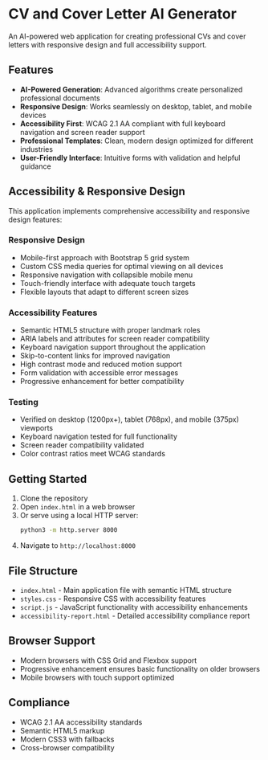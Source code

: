 # CV and Cover Letter AI Generator

An AI-powered web application for creating professional CVs and cover letters with responsive design and full accessibility support.

## Features

- **AI-Powered Generation**: Advanced algorithms create personalized professional documents
- **Responsive Design**: Works seamlessly on desktop, tablet, and mobile devices
- **Accessibility First**: WCAG 2.1 AA compliant with full keyboard navigation and screen reader support
- **Professional Templates**: Clean, modern design optimized for different industries
- **User-Friendly Interface**: Intuitive forms with validation and helpful guidance

## Accessibility & Responsive Design

This application implements comprehensive accessibility and responsive design features:

### Responsive Design
- Mobile-first approach with Bootstrap 5 grid system
- Custom CSS media queries for optimal viewing on all devices
- Responsive navigation with collapsible mobile menu
- Touch-friendly interface with adequate touch targets
- Flexible layouts that adapt to different screen sizes

### Accessibility Features
- Semantic HTML5 structure with proper landmark roles
- ARIA labels and attributes for screen reader compatibility
- Keyboard navigation support throughout the application
- Skip-to-content links for improved navigation
- High contrast mode and reduced motion support
- Form validation with accessible error messages
- Progressive enhancement for better compatibility

### Testing
- Verified on desktop (1200px+), tablet (768px), and mobile (375px) viewports
- Keyboard navigation tested for full functionality
- Screen reader compatibility validated
- Color contrast ratios meet WCAG standards

## Getting Started

1. Clone the repository
2. Open `index.html` in a web browser
3. Or serve using a local HTTP server:
   ```bash
   python3 -m http.server 8000
   ```
4. Navigate to `http://localhost:8000`

## File Structure

- `index.html` - Main application file with semantic HTML structure
- `styles.css` - Responsive CSS with accessibility features
- `script.js` - JavaScript functionality with accessibility enhancements
- `accessibility-report.html` - Detailed accessibility compliance report

## Browser Support

- Modern browsers with CSS Grid and Flexbox support
- Progressive enhancement ensures basic functionality on older browsers
- Mobile browsers with touch support optimized

## Compliance

- WCAG 2.1 AA accessibility standards
- Semantic HTML5 markup
- Modern CSS3 with fallbacks
- Cross-browser compatibility